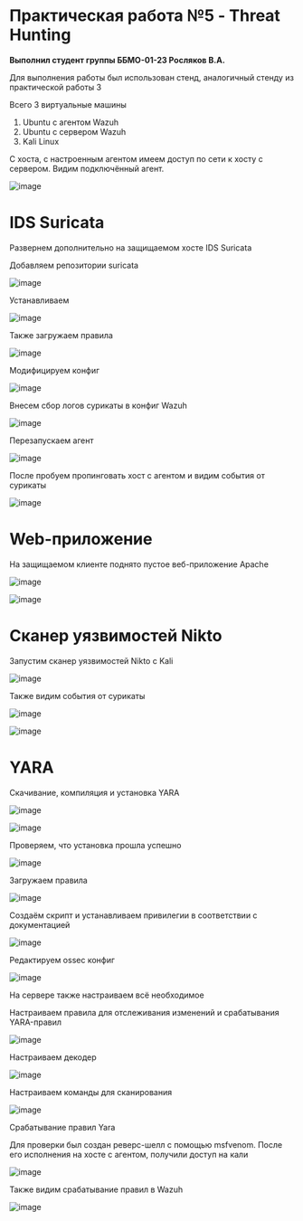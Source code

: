 # Практическая работа №5 - Threat Hunting

**Выполнил студент группы ББМО-01-23 Росляков В.А.**

Для выполнения работы был использован стенд, аналогичный стенду из практической работы 3

Всего 3 виртуальные машины
1) Ubuntu с агентом Wazuh
2) Ubuntu с сервером Wazuh
3) Kali Linux

С хоста, с настроенным агентом имеем доступ по сети к хосту с сервером. Видим подключённый агент.

![image](1.png)

# IDS Suricata

Развернем дополнительно на защищаемом хосте IDS Suricata

Добавляем репозитории suricata

![image](2.png)

Устанавливаем

![image](3.png)

Также загружаем правила

![image](4.png)

Модифицируем конфиг

![image](5.png)

Внесем сбор логов сурикаты в конфиг Wazuh

![image](6.png)

Перезапускаем агент

![image](7.png)

После пробуем пропинговать хост с агентом и видим события от сурикаты

![image](8.png)

# Web-приложение

На защищаемом клиенте поднято пустое веб-приложение Apache

![image](9.png)

![image](10.png)

# Сканер уязвимостей Nikto

Запустим сканер уязвимостей Nikto с Kali

![image](11.png)

Также видим события от сурикаты

![image](12.png)

![image](12_2.png)

# YARA

Скачивание, компиляция и установка YARA

![image](13.png)

![image](14.png)

Проверяем, что установка прошла успешно

![image](15.png)

Загружаем правила

![image](16.png)

Создаём скрипт и устанавливаем привилегии в соответствии с документацией

![image](17.png)

Редактируем ossec конфиг

![image](18.png)

На сервере также настраиваем всё необходимое

Настраиваем правила для отслеживания изменений и срабатывания YARA-правил

![image](19.png)

Настраиваем декодер

![image](20.png)

Настраиваем команды для сканирования

![image](21.png)

Срабатывание правил Yara

Для проверки был создан реверс-шелл с помощью msfvenom. После его исполнения на хосте с агентом, получили доступ на кали

![image](22.png)

Также видим срабатывание правил в Wazuh

![image](23.png)